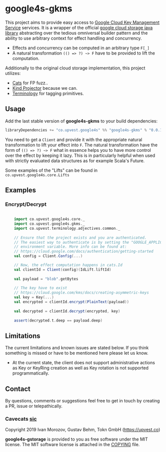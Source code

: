 # google4s-gkms

This project aims to provide easy access to [Google Cloud Key Management Service](https://cloud.google.com/kms/) services.
It is a wrapper of the official [google cloud storage java library](https://github.com/googleapis/google-cloud-java/tree/master/google-cloud-clients/google-cloud-kms)
abstracting over the tedious omniversal builder pattern and the ability to use arbitrary context for effect handling and concurrency.

- Effects and concurrency can be computed in an arbitrary type `F[_]`  
- A natural transformation `(() => ?) ~> F` have to be provided to lift the computation.

Additionally to the original cloud storage implementation, this project utilizes:
 - [Cats](https://github.com/typelevel/cats) for FP fuzz..
 - [Kind Projector](https://github.com/non/kind-projector) because we can.
 - [Terminology](https://github.com/toknapp/terminology) for tagging primitives.

## Usage

Add the last stable version of **google4s-gkms** to your build dependencies:
 
```sbt
libraryDependencies += "co.upvest.google4s" %% "google4s-gkms" % "0.0.1"
```

You need to get a `Client` and provide it with the appropriate natural transformation
to lift your effect into `F`. The natural transformation have the form of `(() => ?) ~> F`
what in essence helps you to have more control over the effect by keeping it lazy. This is in particularly
helpful when used with strictly evaluated data structures as for example Scala's Future.

Some examples of the "Lifts" can be found in `co.upvest.google4s.core.Lifts`

## Examples

### Encrypt/Decrypt

```scala
    
    import co.upvest.google4s.core._
    import co.upvest.google4s.gkms._
    import co.upvest.terminology.adjectives.common._
    
    // Ensure that the project exists and you are authenticated.
    // The easiest way to authenticate is by setting the "GOOGLE_APPLICATION_CREDENTIALS" 
    // environment variable. More info can be found at:
    // https://cloud.google.com/docs/authentication/getting-started 
    val config = Client.Config(...)

    // Now, the effect computation happens in cats.Id 
    val clientId = Client(config)(IdLift.liftId)
    
    val payload = "blob".getBytes
        
    // The key have to exist
    // https://cloud.google.com/kms/docs/creating-asymmetric-keys
    val key = Key(...)
    val encrypted = clientId.encrypt(PlainText(payload))
    
    val decrypted = clientId.decrypt(encrypted, key)
    
    assert(decrypted.t.deep == payload.deep)         
``` 

## Limitations
The current limitations and known issues are stated below. If you think
something is missed or have to be mentioned here please let us know.

- At the current state, the client does not support administrative
actions as Key or KeyRing creation as well as Key rotation is not supported programmatically. 

## Contact

By questions, comments or suggestions feel free to get in touch by creating a PR, issue or telepathically. 


### Cavecats [sic](https://www.youtube.com/watch?v=a0SuhNn8S60) 

Copyright 2019 Ivan Morozov, Gustav Behm, Tokn GmbH (https://upvest.co)

**google4s-gstorage** is provided to you as free software under the MIT license.
The MIT software license is attached in the [COPYING](/../COPYING) file.